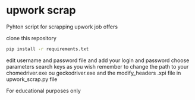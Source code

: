 # upwork scrap

Pyhton script for scrapping upwork job offers 

clone this repository

```bash
pip install -r requirements.txt
```
edit username and password file and add your login and password
choose parameters search keys as you wish
remember to change the path to your chomedriver.exe ou geckodriver.exe and the modify_headers .xpi file in upwork_scrap.py file

For educational purposes only
